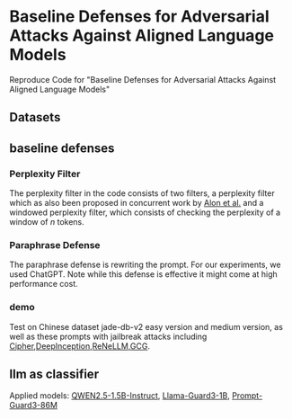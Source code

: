 # Baseline Defenses for Adversarial Attacks Against Aligned Language Models
Reproduce Code for "Baseline Defenses for Adversarial Attacks Against Aligned Language Models"


## Datasets


## baseline defenses

### Perplexity Filter

The perplexity filter in the code consists of two filters, a perplexity filter which as also been proposed in concurrent work by [Alon et al.](https://arxiv.org/abs/2308.14132) and a windowed perplexity filter, which consists of checking the perplexity of a window of $n$ tokens.

### Paraphrase Defense

The paraphrase defense is rewriting the prompt. For our experiments, we used ChatGPT. Note while this defense is effective it might come at high performance cost.

### demo
Test on Chinese dataset jade-db-v2 easy version and medium version, as well as these prompts with jailbreak attacks including [Cipher](https://github.com/RobustNLP/CipherChat),[DeepInception](https://github.com/tmlr-group/DeepInception),[ReNeLLM](https://github.com/NJUNLP/ReNeLLM),[GCG](https://github.com/llm-attacks/llm-attacks).

## llm as classifier

Applied models: [QWEN2.5-1.5B-Instruct](https://huggingface.co/Qwen/Qwen2.5-1.5B-Instruct), [Llama-Guard3-1B](https://huggingface.co/meta-llama/Llama-Guard-3-1B), [Prompt-Guard3-86M](https://huggingface.co/meta-llama/Prompt-Guard-86M)
